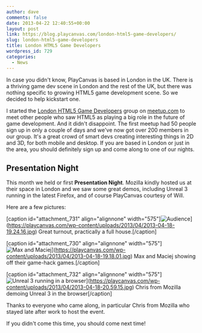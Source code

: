 ```yaml
---
author: dave
comments: false
date: 2013-04-22 12:40:55+00:00
layout: post
link: https://blog.playcanvas.com/london-html5-game-developers/
slug: london-html5-game-developers
title: London HTML5 Game Developers
wordpress_id: 729
categories:
  - News
---
```


In case you didn't know, PlayCanvas is based in London in the UK. There is a thriving game dev scene in London and the rest of the UK, but there was nothing specific to growing HTML5 game development scene. So we decided to help kickstart one.

I started the [London HTML5 Game Developers](http://www.meetup.com/London-HTML5-Game-Developers/) group on [meetup.com](http://meetup.com) to meet other people who saw HTML5 as playing a big role in the future of game development. And it didn't disappoint. The first meetup had 50 people sign up in only a couple of days and we've now got over 200 members in our group. It's a great crowd of smart devs creating interesting things in 2D and 3D, for both mobile and desktop. If you are based in London or just in the area, you should definitely sign up and come along to one of our nights.

## Presentation Night

This month we held or first **Presentation Night**. Mozilla kindly hosted us at their space in London and we saw some great demos, including Unreal 3 running in the latest Firefox, and of course PlayCanvas courtesy of Will.

Here are a few pictures:

[caption id="attachment_731" align="alignnone" width="575"]![Audience](https://playcanvas.com/wp-content/uploads/2013/04/2013-04-18-19.24.16.jpg)](https://playcanvas.com/wp-content/uploads/2013/04/2013-04-18-19.24.16.jpg) Great turnout, practically a full house.[/caption]

[caption id="attachment_730" align="alignnone" width="575"]![Max and Maciej](https://playcanvas.com/wp-content/uploads/2013/04/2013-04-18-19.18.01.jpg)](https://playcanvas.com/wp-content/uploads/2013/04/2013-04-18-19.18.01.jpg) Max and Maciej showing off their game-hack games.[/caption]

[caption id="attachment_732" align="alignnone" width="575"]![Unreal 3 running in a browser](https://playcanvas.com/wp-content/uploads/2013/04/2013-04-18-20.59.15.jpg)](https://playcanvas.com/wp-content/uploads/2013/04/2013-04-18-20.59.15.jpg) Chris from Mozilla demoing Unreal 3 in the browser[/caption]

Thanks to everyone who came along, in particular Chris from Mozilla who stayed late after work to host the event.

If you didn't come this time, you should come next time!
